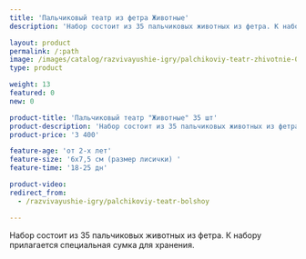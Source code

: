 ```yaml
---
title: 'Пальчиковый театр из фетра Животные'
description: 'Набор состоит из 35 пальчиковых животных из фетра. К набору прилагается специальная сумка для хранения.'

layout: product
permalink: /:path
image: /images/catalog/razvivayushie-igry/palchikoviy-teatr-zhivotnie-01_1600w.jpg
type: product

weight: 13
featured: 0
new: 0

product-title: 'Пальчиковый театр "Животные" 35 шт'
product-description: 'Набор состоит из 35 пальчиковых животных из фетра. К набору прилагается специальная сумка для хранения.'
product-price: '3 400'

feature-age: 'от 2-х лет'
feature-size: '6х7,5 см (размер лисички) '
feature-time: '18-25 дн'

product-video: 
redirect_from:
  - /razvivayushie-igry/palchikoviy-teatr-bolshoy

---
```

Набор состоит из 35 пальчиковых животных из фетра. К набору прилагается специальная сумка для хранения.